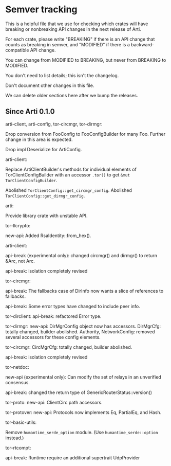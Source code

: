 # Semver tracking

This is a helpful file that we use for checking which crates will have
breaking or nonbreaking API changes in the next release of Arti.

For each crate, please write "BREAKING" if there is an API change that counts
as breaking in semver, and "MODIFIED" if there is a backward-compatible API
change.

You can change from MODIFIED to BREAKING, but never from BREAKING to
MODIFIED.

You don't need to list details; this isn't the changelog.

Don't document other changes in this file.

We can delete older sections here after we bump the releases.


## Since Arti 0.1.0

arti-client, arti-config, tor-circmgr, tor-dirmgr:

  Drop conversion from FooConfig to FooConfigBuilder for many Foo.
  Further change in this area is expected.

  Drop impl Deserialize for ArtiConfig.

arti-client:

  Replace ArtiClientBuilder's methods for individual elements of TorClientConfigBuilder
  with an accessor `.tor()` to get `&mut TorClientConfigBuilder`.

  Abolished `TorClientConfig::get_circmgr_config`.
  Abolished `TorClientConfig::get_dirmgr_config`.

arti:

  Provide library crate with unstable API.

tor-llcrypto:

  new-api: Added RsaIdentity::from\_hex().

arti-client:

  api-break (experimental only): changed circmgr() and dirmgr() to return
  &Arc, not Arc.

  api-break: isolation completely revised

tor-circmgr:

  api-break: The fallbacks case of DirInfo now wants a slice of references to
  fallbacks.

  api-break: Some error types have changed to include peer info.

tor-dirclient:
  api-break: refactored Error type.

tor-dirmgr:
  new-api: DirMgrConfig object now has accessors.
  DirMgrCfg: totally changed, builder abolished.
  Authority, NetworkConfig: removed several accessors for these config elements.

tor-circmgr:
  CircMgrCfg: totally changed, builder abolished.

  api-break: isolation completely revised

tor-netdoc:

  new-api (experimental only): Can modify the set of relays in an unverified
  consensus.

  api-break: changed the return type of GenericRouterStatus::version()

tor-proto:
  new-api: ClientCirc path accessors.

tor-protover:
  new-api: Protocols now implements Eq, PartialEq, and Hash.

tor-basic-utils:

  Remove `humantime_serde_option` module.
  (Use `humantime_serde::option` instead.)

tor-rtcompt:

  api-break: Runtime require an additional supertrait UdpProvider
